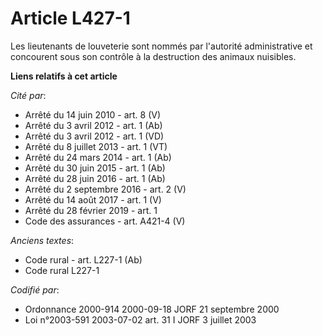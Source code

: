 # Article L427-1

Les lieutenants de louveterie sont nommés par l'autorité administrative et concourent sous son contrôle à la destruction des
animaux nuisibles.

**Liens relatifs à cet article**

_Cité par_:

  - Arrêté du 14 juin 2010 - art. 8 (V)
  - Arrêté du 3 avril 2012 - art. 1 (Ab)
  - Arrêté du 3 avril 2012 - art. 1 (VD)
  - Arrêté du 8 juillet 2013 - art. 1 (VT)
  - Arrêté du 24 mars 2014 - art. 1 (Ab)
  - Arrêté du 30 juin 2015 - art. 1 (Ab)
  - Arrêté du 28 juin 2016 - art. 1 (Ab)
  - Arrêté du 2 septembre 2016 - art. 2 (V)
  - Arrêté du 14 août 2017 - art. 1 (V)
  - Arrêté du 28 février 2019 - art. 1
  - Code des assurances - art. A421-4 (V)

_Anciens textes_:

  - Code rural - art. L227-1 (Ab)
  - Code rural L227-1

_Codifié par_:

  - Ordonnance 2000-914 2000-09-18 JORF 21 septembre 2000
  - Loi n°2003-591 2003-07-02 art. 31 I JORF 3 juillet 2003

